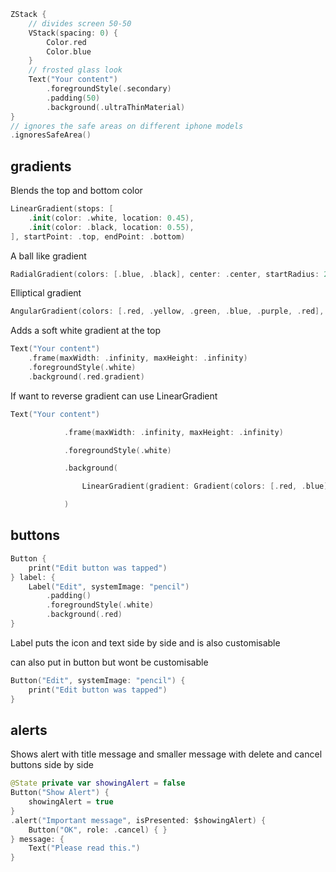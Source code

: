 ```swift
ZStack {
	// divides screen 50-50
    VStack(spacing: 0) {
        Color.red
        Color.blue
    }   
	// frosted glass look
    Text("Your content")
        .foregroundStyle(.secondary)
        .padding(50)
        .background(.ultraThinMaterial)
}
// ignores the safe areas on different iphone models
.ignoresSafeArea()
```

## gradients

Blends the top and bottom color
```swift
LinearGradient(stops: [
    .init(color: .white, location: 0.45),
    .init(color: .black, location: 0.55),
], startPoint: .top, endPoint: .bottom)
```

A ball like gradient
```swift
RadialGradient(colors: [.blue, .black], center: .center, startRadius: 20, endRadius: 200)
```

Elliptical gradient
```swift
AngularGradient(colors: [.red, .yellow, .green, .blue, .purple, .red], center: .center)
```

Adds a soft white gradient at the top
```swift
Text("Your content")
    .frame(maxWidth: .infinity, maxHeight: .infinity)
    .foregroundStyle(.white)
    .background(.red.gradient)
```

If want to reverse gradient can use LinearGradient
```swift
Text("Your content")

            .frame(maxWidth: .infinity, maxHeight: .infinity)

            .foregroundStyle(.white)

            .background(

                LinearGradient(gradient: Gradient(colors: [.red, .blue]), startPoint: .bottom, endPoint: .top)

            )
```

## buttons
```swift
Button {
    print("Edit button was tapped")
} label: {
    Label("Edit", systemImage: "pencil")
        .padding()
        .foregroundStyle(.white)
        .background(.red)
}
```
Label puts the icon and text side by side and is also customisable

can also put in button but wont be customisable
```swift
Button("Edit", systemImage: "pencil") {
    print("Edit button was tapped")
}
```

## alerts

Shows alert with title message and smaller message with delete and cancel buttons side by side
```swift
@State private var showingAlert = false
Button("Show Alert") {
    showingAlert = true
}
.alert("Important message", isPresented: $showingAlert) {
    Button("OK", role: .cancel) { }
} message: {
    Text("Please read this.")
}
```
